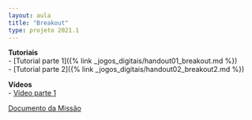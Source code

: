 ```yaml
---
layout: aula
title: "Breakout"
type: projeto 2021.1
---
```


**Tutoriais**  
    - [Tutorial parte 1]({% link _jogos_digitais/handout01_breakout.md %})  
    - [Tutorial parte 2]({% link _jogos_digitais/handout02_breakout2.md %})

**Vídeos**  
    - [Vídeo parte 1](https://youtu.be/sGeG7neteEs)

[Documento da Missão](https://docs.google.com/document/d/e/2PACX-1vT9RY9MxAx_Iu_hdiGdd5xm53OfGOdAbopDQ-uLS7b67eNqSi0Gseh7PCkUIJ73quN3HiVryEfXyKcJ/pub?embedded=true)

<!-- 
[Link da Jam no Itch.io]()

[Link para a Entrega]()
 -->

